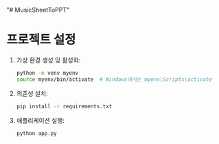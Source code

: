 "# MusicSheetToPPT" 
# 프로젝트 설정

1. 가상 환경 생성 및 활성화:
    ```bash
    python -m venv myenv
    source myenv/bin/activate  # Windows에서는 myenv\Scripts\activate
    ```

2. 의존성 설치:
    ```bash
    pip install -r requirements.txt
    ```

3. 애플리케이션 실행:
    ```bash
    python app.py
    ```
